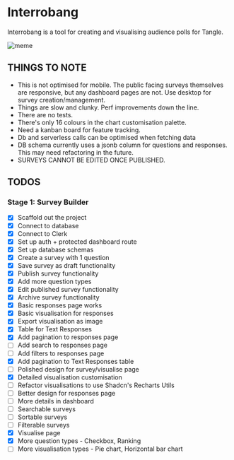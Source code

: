 # Interrobang

Interrobang is a tool for creating and visualising audience polls for Tangle.

![meme](https://utfs.io/f/j2HCKsBdNlO3dVJNJJnmrGYqplbCE9NgfeojFzIUJs6uPDwk)

## THINGS TO NOTE

- This is not optimised for mobile. The public facing surveys themselves are responsive, but any dashboard pages are not. Use desktop for survey creation/management.
- Things are slow and clunky. Perf improvements down the line.
- There are no tests.
- There's only 16 colours in the chart customisation palette.
- Need a kanban board for feature tracking.
- Db and serverless calls can be optimised when fetching data
- DB schema currently uses a jsonb column for questions and responses. This may need refactoring in the future.
- SURVEYS CANNOT BE EDITED ONCE PUBLISHED.

## TODOS

### Stage 1: Survey Builder

- [x] Scaffold out the project
- [x] Connect to database
- [x] Connect to Clerk
- [x] Set up auth + protected dashboard route
- [x] Set up database schemas
- [x] Create a survey with 1 question
- [x] Save survey as draft functionality
- [x] Publish survey functionality
- [x] Add more question types
- [x] Edit published survey functionality
- [x] Archive survey functionality
- [x] Basic responses page works
- [x] Basic visualisation for responses
- [x] Export visualisation as image
- [x] Table for Text Responses
- [x] Add pagination to responses page
- [ ] Add search to responses page
- [ ] Add filters to responses page
- [x] Add pagination to Text Responses table
- [ ] Polished design for survey/visualise page
- [x] Detailed visualisation customisation
- [ ] Refactor visualisations to use Shadcn's Recharts Utils
- [ ] Better design for responses page
- [ ] More details in dashboard
- [ ] Searchable surveys
- [ ] Sortable surveys
- [ ] Filterable surveys
- [x] Visualise page
- [x] More question types - Checkbox, Ranking
- [ ] More visualisation types - Pie chart, Horizontal bar chart
